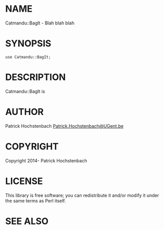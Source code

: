 # NAME

Catmandu::BagIt - Blah blah blah

# SYNOPSIS

    use Catmandu::BagIt;

# DESCRIPTION

Catmandu::BagIt is

# AUTHOR

Patrick Hochstenbach <Patrick.Hochstenbach@UGent.be>

# COPYRIGHT

Copyright 2014- Patrick Hochstenbach

# LICENSE

This library is free software; you can redistribute it and/or modify
it under the same terms as Perl itself.

# SEE ALSO
